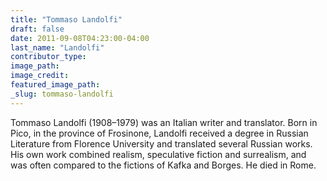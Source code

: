 ```yaml
---
title: "Tommaso Landolfi"
draft: false
date: 2011-09-08T04:23:00-04:00
last_name: "Landolfi"
contributor_type:
image_path:
image_credit:
featured_image_path:
_slug: tommaso-landolfi
---
```


Tommaso Landolfi (1908–1979) was an Italian writer and translator. Born in Pico, in the province of Frosinone, Landolfi received a degree in Russian Literature from Florence University and translated several Russian works. His own work combined realism, speculative fiction and surrealism, and was often compared to the fictions of Kafka and Borges. He died in Rome.

